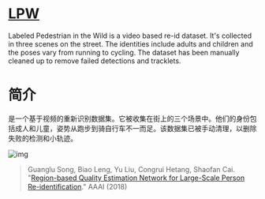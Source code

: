 # [LPW](http://liuyu.us/dataset/lpw/index.html)

Labeled Pedestrian in the Wild is a video based re-id dataset. It's collected in three scenes on the street. The identities include adults and children and the poses vary from running to cycling. The dataset has been manually cleaned up to remove failed detections and tracklets.

# 简介

是一个基于视频的重新识别数据集。它被收集在街上的三个场景中。他们的身份包括成人和儿童，姿势从跑步到骑自行车不一而足。该数据集已被手动清理，以删除失败的检测和小轨迹。

![img](imgs/eg_lpw.png)

> Guanglu Song, Biao Leng, Yu Liu, Congrui Hetang, Shaofan Cai. "[Region-based Quality Estimation Network for Large-Scale Person Re-identiﬁcation](https://www.researchgate.net/publication/321306951_Region-based_Quality_Estimation_Network_for_Large-scale_Person_Re-identification)." AAAI (2018)